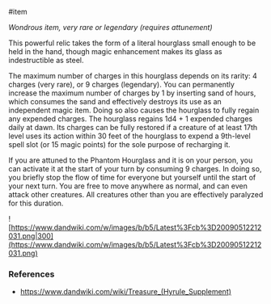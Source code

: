 #item 

_Wondrous item, very rare or legendary (requires attunement)_

This powerful relic takes the form of a literal hourglass small enough to be held in the hand, though magic enhancement makes its glass as indestructible as steel.

The maximum number of charges in this hourglass depends on its rarity: 4 charges (very rare), or 9 charges (legendary). You can permanently increase the maximum number of charges by 1 by inserting sand of hours, which consumes the sand and effectively destroys its use as an independent magic item. Doing so also causes the hourglass to fully regain any expended charges. The hourglass regains 1d4 + 1 expended charges daily at dawn. Its charges can be fully restored if a creature of at least 17th level uses its action within 30 feet of the hourglass to expend a 9th-level spell slot (or 15 magic points) for the sole purpose of recharging it.

If you are attuned to the Phantom Hourglass and it is on your person, you can activate it at the start of your turn by consuming 9 charges. In doing so, you briefly stop the flow of time for everyone but yourself until the start of your next turn. You are free to move anywhere as normal, and can even attack other creatures. All creatures other than you are effectively paralyzed for this duration.

![https://www.dandwiki.com/w/images/b/b5/Latest%3Fcb%3D20090512212031.png|300](https://www.dandwiki.com/w/images/b/b5/Latest%3Fcb%3D20090512212031.png)

### References

* https://www.dandwiki.com/wiki/Treasure_(Hyrule_Supplement)
